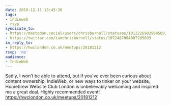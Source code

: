 ```yaml
---
date: 2018-12-11 13:43:20
tags:
- indieweb
- rsvp
syndicate_to:
- https://mastodon.social/users/chrisburnell/statuses/101222698296450938
- https://twitter.com/iamchrisburnell/status/1072487004087205893
in_reply_to:
- https://hwclondon.co.uk/meetups/20181212
rsvp: 'no'
audience:
- IndieWeb
---
```


Sadly, I won’t be able to attend, but if you’ve ever been curious about content ownership, IndieWeb, or new ways to tinker on your website, Homebrew Website Club London is unbelievably welcoming and inspired me a great deal. Highly recommended event! <a href="https://hwclondon.co.uk/meetups/20181212" rel="external">https://hwclondon.co.uk/meetups/20181212</a>
